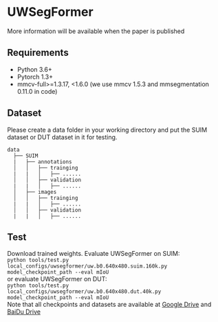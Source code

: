 # UWSegFormer
More information will be available when the paper is published
## Requirements
 * Python 3.6+
 * Pytorch 1.3+
 * mmcv-full>=1.3.17, <1.6.0 (we use mmcv 1.5.3 and mmsegmentation 0.11.0 in code)
## Dataset
Please create a data folder in your working directory and put the SUIM dataset or DUT dataset in it for testing.
```
data
  ├── SUIM
  |   ├── annotations
  │   │   ├── trainging
  |   |   │   ├── ......
  │   │   ├── validation
  |   |   │   ├── ......
  │   ├── images
  │   │   ├── trainging
  |   |   │   ├── ......
  │   │   ├── validation
  |   |   │   ├── ......
```

## Test
  Download trained weights.  Evaluate UWSegFormer on SUIM:  
  `python tools/test.py local_configs/uwsegformer/uw.b0.640x480.suim.160k.py model_checkpoint_path --eval mIoU`  
  or evaluate UWSegFormer on DUT:  
  `python tools/test.py local_configs/uwsegformer/uw.b0.640x480.dut.40k.py model_checkpoint_path --eval mIoU`  
  Note that all checkpoints and datasets are available at [Google Drive](https://drive.google.com/drive/u/0/folders/1-qtLVDZzWg62khOEaPZXmM3I_8noA4WW) and [BaiDu Drive](https://pan.baidu.com/s/19fEGw3Hi0AHq6eP0TdI2Yw?pwd=ynia)

